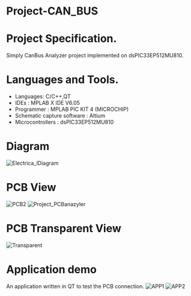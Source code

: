 # Project-CAN_BUS

# Project Specification.
Simply CanBus Analyzer project implemented on dsPIC33EP512MU810.
# Languages and Tools.
- Languages: C/C++,QT 
- IDEs : MPLAB X IDE V6.05
- Programmer : MPLAB PIC KIT 4 (MICROCHIP)
- Schematic capture software : Altium 
- Microcontrollers : dsPIC33EP512MU810
# Diagram 
![Electrica_lDiagram](https://github.com/MarekKud/Project-CAN_BUS/assets/92340461/0df6979c-bc7f-40c4-b7a9-f8406515558a)
# PCB View
![PCB2](https://github.com/MarekKud/Project-CAN_BUS/assets/92340461/eeed8dbb-ffb5-45e9-9caa-faa5b7ab19d5)
![Project_PCBanazyler](https://github.com/MarekKud/Project-CAN_BUS/assets/92340461/705c2e2a-4e85-4cf5-b44c-b1b838531481)
# PCB Transparent View
![Transparent](https://github.com/MarekKud/Project-CAN_BUS/assets/92340461/1a955ed4-4c54-4724-b842-c459e002ea1a)
# Application demo
An application written in QT to test the PCB connection.
![APP1](https://github.com/MarekKud/Project-CAN_BUS/assets/92340461/f9fae02c-7b63-4868-9a6a-7328116af3ee)
![APP2](https://github.com/MarekKud/Project-CAN_BUS/assets/92340461/da29a664-c4d0-4d71-b54a-46db173bbbc6)
